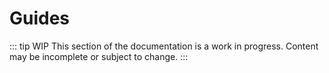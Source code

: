 # Guides

::: tip WIP
This section of the documentation is a work in progress. Content may be incomplete or subject to change.
:::